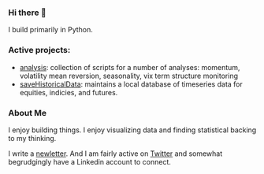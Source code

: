 ### Hi there 👋

I build primarily in Python. 

### Active projects: 
- [analysis](https://github.com/doomed51/analysis): collection of scripts for a number of analyses: momentum, volatility mean reversion, seasonality, vix term structure monitoring
- [saveHistoricalData](https://github.com/doomed51/saveHistoricalData): maintains a local database of timeseries data for equities, indicies, and futures.

### About Me
I enjoy building things. I enjoy visualizing data and finding statistical backing to my thinking. 

I write a [newletter](https://crossedwires.substack.com/). And I am fairly active on [Twitter](https://twitter.com/inSenCite) and somewhat begrudgingly have a Linkedin account to connect. 

<!--
**doomed51/doomed51** is a ✨ _special_ ✨ repository because its `README.md` (this file) appears on your GitHub profile.

Here are some ideas to get you started:

- 🔭 I’m currently working on ...
- 🌱 I’m currently learning ...
- 👯 I’m looking to collaborate on ...
- 🤔 I’m looking for help with ...
- 💬 Ask me about ...
- 📫 How to reach me: ...
- 😄 Pronouns: ...
- ⚡ Fun fact: ...
-->
